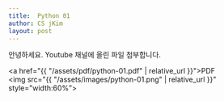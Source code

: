 ```yaml
---
title:  Python 01
author: CS jKim
layout: post
---
```


안녕하세요. Youtube 채널에 올린 파일 첨부합니다.

<a href="{{ "/assets/pdf/python-01.pdf" | relative_url }}">PDF 
<br />
<img src="{{ "/assets/images/python-01.png" | relative_url }}" style="width:60%"></a>